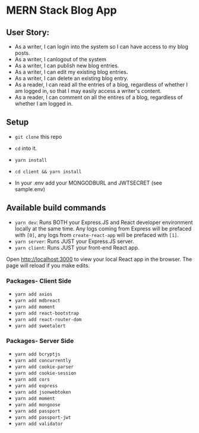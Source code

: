 # MERN Stack Blog App

## User Story:

- As a writer, I can login into the system so I can have access to my blog posts.
- As a writer, I canlogout of the system
- As a writer, I can publish new blog entries.
- As a writer, I can edit my existing blog entries.
- As a writer, I can delete an existing blog entry.
- As a reader, I can read all the entries of a blog, regardless of whether I am logged in, so that I may easily access a writer's content.
- As a reader, I can comment on all the entires of a blog, regardless of whether I am logged in.

## Setup

- `git clone` this repo
- `cd` into it.
- `yarn install`
- `cd client && yarn install`

- In your .env add your MONGODBURL and JWTSECRET (see sample.env)

## Available build commands

- `yarn dev`: Runs BOTH your Express.JS and React developer environment locally at the same time. Any logs coming from Express will be prefaced with `[0]`, any logs from `create-react-app` will be prefaced with `[1]`.
- `yarn server`: Runs JUST your Express.JS server.
- `yarn client`: Runs JUST your front-end React app.

Open [http://localhost:3000](http://localhost:3000) to view your local React app in the browser. The page will reload if you make edits.

### Packages- Client Side

- `yarn add axios`
- `yarn add mdbreact`
- `yarn add moment`
- `yarn add react-bootstrap`
- `yarn add react-router-dom`
- `yarn add sweetalert`

### Packages- Server Side

- `yarn add bcryptjs`
- `yarn add concurrently`
- `yarn add cookie-parser`
- `yarn add cookie-session`
- `yarn add cors`
- `yarn add express`
- `yarn add jsonwebtoken`
- `yarn add moment`
- `yarn add mongoose`
- `yarn add passport`
- `yarn add passport-jwt`
- `yarn add validator`
